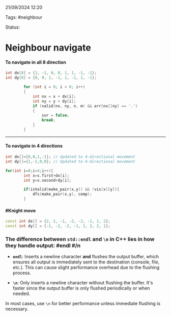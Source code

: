 21/09/2024 12:20

Tags: #neighbour

Status:

# Neighbour navigate
#### To navigate in all 8 direction

```cpp
int dx[8] = {1, -1, 0, 0, 1, 1, -1, -1};
int dy[8] = {0, 0, 1, -1, 1, -1, 1, -1};

        for (int i = 0; i < 8; i++)
        {
            int nx = x + dx[i];
            int ny = y + dy[i];
            if (valid(nx, ny, n, m) && arr[nx][ny] == '.')
            {
                sur = false;
                break;
            }
        }
```

----
#### To navigate in 4 directions

```cpp
int dx[]={0,0,1,-1}; // Updated to 4-directional movement
int dy[]={1,-1,0,0}; // Updated to 4-directional movement

for(int i=0;i<4;i++){
        int x=s.first+dx[i];
        int y=s.second+dy[i];

        if(isValid(make_pair(x,y)) && !vis[x][y]){
            dfs(make_pair(x,y), comp);
        }
```

#### #Knight move 

```cpp
const int dx[] = {2, 1, -1, -2, -2, -1, 1, 2};
const int dy[] = {-1, -2, -2, -1, 1, 2, 2, 1};
```


### The difference between `std::endl` and `\n` in C++ lies in how they handle output: #endl #/n

- **`endl`**: Inserts a newline character **and** flushes the output buffer, which ensures all output is immediately sent to the destination (console, file, etc.). This can cause slight performance overhead due to the flushing process.
    
- **`\n`**: Only inserts a newline character without flushing the buffer. It's faster since the output buffer is only flushed periodically or when needed.
    

In most cases, use `\n` for better performance unless immediate flushing is necessary.